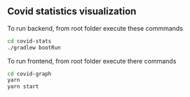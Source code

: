 ## Covid statistics visualization

To run backend, from root folder execute these commmands

```sh
cd covid-stats
./gradlew bootRun
```

To run frontend, from root folder execute there commands

```sh
cd covid-graph
yarn
yarn start
```

